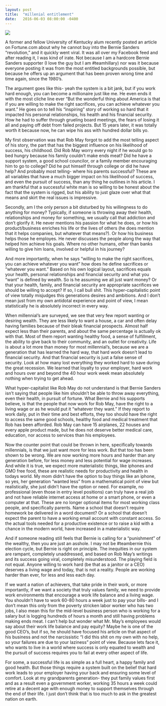 ```yaml
---
layout: post
title:  "millenial entitlement"
date:   2016-06-03 08:00:00 -0400
---
```

![](https://theprogressivemom.files.wordpress.com/2016/04/bernie.jpg?w=580)

A former and fellow University of Kentucky alum recently posted an article on Fortune.com about why he cannot buy into the Bernie Sanders “revolution,” and it quickly went viral. It was all over my Facebook feed and after reading it, I was kind of irate. Not because I am a hardcore Bernie Sanders supporter (I love the guy but I am #teamhillary) nor was it because everyone posting it was from the most entitled backgrounds possible, but because he offers up an argument that has been proven wrong time and time again, since the 1980’s.

The argument goes like this- yeah the system is a bit jank, but if you work hard enough, you can become a millionaire just like me. He even ends it with the most cliche line ever “But the wonderful thing about America is that if you are willing to make the right sacrifices, you can achieve whatever you want.” He goes on to tell his “inspiring” story of working so hard that it impacted his personal relationships, his health and his financial security. How he had to suffer through grueling board meetings, the fears of losing it all and paying off debt from failed projects. But 15 years later, it was totally worth it because now, he can wipe his ass with hundred dollar bills yo.

My first observation was that Rob May forgot to add the most telling aspect of his story, the part that has the biggest influence on his likelihood of success, his childhood. Did Rob May worry every night if he would go to bed hungry because his family couldn’t make ends meat? Did he have a support system, a good school councilor, or a family member encouraging him to go to college? Did he put himself through college or did he have help? And probably most telling- where his parents successful? These are all variables that have a much bigger impact on his likelihood of success, and even the pursuit of success, than any thing he outlines in his article. I am thankful that a successful white man is so willing to be honest about the fact that the system is rigged, but his ability to just glaze over what that means and skirt the real issues is impressive.

Secondly, am I the only person a bit disturbed by his willingness to do anything for money? Typically, if someone is throwing away their health, relationships and money for something, we usually call that addiction and don’t glorify it. He never mentions his passion for what he does, or how his product/business enriches his life or the lives of others (he does mention that it helps companies, but whatever that means?). Or how his business helps those he employes. He never discusses the people along the way that helped him achieve his goals. Where no other humans, other than banks willing to give him loans, involved or helpful in his journey?

And more importantly, when he says “willing to make the right sacrifices, you can achieve whatever you want” how does he define sacrifices or “whatever you want.” Based on his own logical layout, sacrifices equals your health, personal relationships and financial security and what you “want” is defined by wealth.  So is he assuming we all just want money? Or that your health, family, and financial security are appropriate sacrifices we should be willing to accept? If so, I call bull shit. This hyper-capitalistic point of view totally misjudges this generations desires and ambitions. And I don’t mean just from my own antidotal experience and point of view, I mean statistically he is absolutely incorrect in every way.

When millennial’s are surveyed, we see that very few report wanting or desiring wealth. They are less likely to want a house, a car and often delay having families because of their bleak financial prospects. Almost half expect less than their parents, and about the same percentage is actually ok with that. Most of them report wanting healthy food, a sense of fulfillment, the ability to give back to their community, and an outlet for creativity. Life is about a lot more than money for most millennial’s, because we are a generation that has learned the hard way, that hard work doesn’t lead to financial security. And that financial security is just a false sense of security. Look at how many lost everything they worked hard to save during the great recession. We learned that loyalty to your employer, hard work and hours over and beyond the 40 hour work week mean absolutely nothing when trying to get ahead.

What hyper-capitalist like Rob May do not understand is that Bernie Sanders isn’t saying that people like him shouldn’t be able to throw away everything, even their health, in pursuit of fortune. What Bernie and his supports believe,  is that the people that now work for Rob May, have the right to a living wage or as he would put it “whatever they want.” If they report to work daily, put in their time and best efforts, they too should have the right to access the same good schools, healthy food and medical treatment that Rob has been afforded. Rob May can have 15 airplanes, 22 houses and every apple product made, but he does not deserve better medical care, education, nor access to services than his employees.

Now the counter point that could be thrown in here, specifically towards millennials, is that we just want more for less work. But that too has been shown to be wrong. We are now working more hours and harder than any generation before, for less money and less potential for wage increases. And while it is true, we expect more materialistic things, like iphones and GMO free food, these are realistic needs for productivity and health in todays world. My mom didn’t have the option to buy things like an iphone, so yes, her generation “wanted less” from a mathematical point of view but realistically, she just didn’t have the option or need. For example, no professional (even those in entry level positions) can truly have a real job and not have reliable internet access at home or a smart phone, or even a computer at that. These are no longer optional items for most working class people, and specifically parents. Name a school that doesn’t require homework be delivered in a word document?  Or a school that doesn’t expect the parent to have a working email account with constant access. So the actual tools needed for a productive existence or to raise a kid with a chance in the modern world, have increased in a materialistic way.

And if someone reading still feels that Bernie is calling for a “punishment” of the wealthy, then you are just an asshole. I may not be #teambernie this election cycle, but Bernie is right on principle. The inequities in our system are rampant, completely unaddressed, and based on Rob May’s writings and its success going viral, completely misunderstood. The playing field is not equal. Anyone willing to work hard (be that as a janitor or a CEO) deserves a living wage and today, that is not a reality. People are working harder than ever, for less and less each day.

If we want a nation of achievers, that take pride in their work,  or more importantly, if we want a society that truly values family, we need to provide work environments that encourage a work life balance and a living wage. You shouldn’t have to work 60-80 hours a week just to pay your bills- and I don’t mean this only from the poverty stricken labor worker who has two jobs, I also mean this for the mid-level business person who is working for a salary but is logging hundreds of hours a month and still having problems making ends meat. I can’t help but wonder what Mr. May’s employees would say about their work life balance and pay equity? Maybe he is one of the good CEO’s, but if so, he should have focused his article on that aspect of his business and not the narcissistic “I did this shit on my own with no help, so your failures are due to your laziness” point of view. Because lets face it, who wants to live in a world where success is only equated to wealth and the pursuit of success requires you to fail at every other aspect of life.

For some, a successful life is as simple as a full heart, a happy family and good health. But those things require a system built on the belief that hard work leads to your employer having your back and ensuring some level of comfort. Look at my grandparents generation- they put family values first and as a result even a government worker, working 35 hours a week could retire at a decent age with enough money to support themselves through the end of their life. I just don’t think that is too much to ask in the greatest nation on earth.
